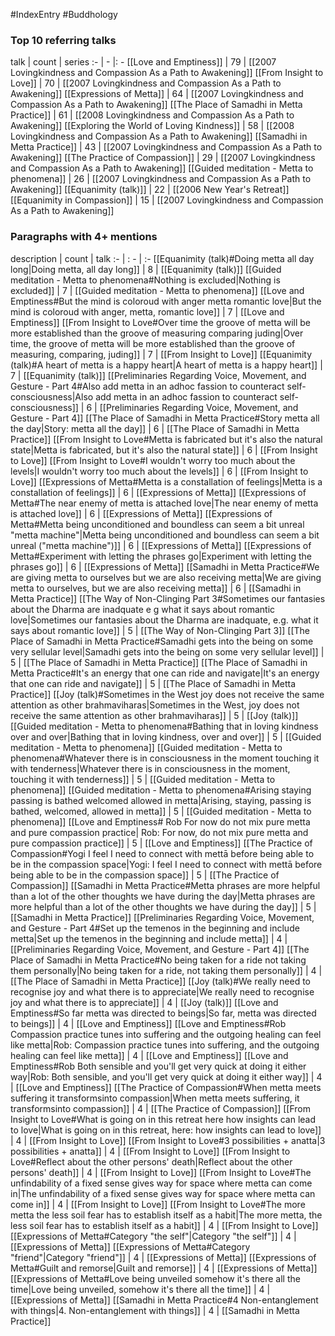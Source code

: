 #IndexEntry #Buddhology

### Top 10 referring talks
talk | count | series
:- | - |: -
[[Love and Emptiness]] | 79 | [[2007 Lovingkindness and Compassion As a Path to Awakening]]
[[From Insight to Love]] | 70 | [[2007 Lovingkindness and Compassion As a Path to Awakening]]
[[Expressions of Metta]] | 64 | [[2007 Lovingkindness and Compassion As a Path to Awakening]]
[[The Place of Samadhi in Metta Practice]] | 61 | [[2008 Lovingkindness and Compassion As a Path to Awakening]]
[[Exploring the World of Loving Kindness]] | 58 | [[2008 Lovingkindness and Compassion As a Path to Awakening]]
[[Samadhi in Metta Practice]] | 43 | [[2007 Lovingkindness and Compassion As a Path to Awakening]]
[[The Practice of Compassion]] | 29 | [[2007 Lovingkindness and Compassion As a Path to Awakening]]
[[Guided meditation - Metta to phenomena]] | 26 | [[2007 Lovingkindness and Compassion As a Path to Awakening]]
[[Equanimity (talk)]] | 22 | [[2006 New Year's Retreat]]
[[Equanimity in Compassion]] | 15 | [[2007 Lovingkindness and Compassion As a Path to Awakening]]

### Paragraphs with 4+ mentions
description | count | talk
:- | : - | :-
[[Equanimity (talk)#Doing metta all day long\|Doing metta, all day long]] | 8 | [[Equanimity (talk)]]
[[Guided meditation - Metta to phenomena#Nothing is excluded\|Nothing is excluded]] | 7 | [[Guided meditation - Metta to phenomena]]
[[Love and Emptiness#But the mind is coloroud with anger metta romantic love\|But the mind is coloroud with anger, metta, romantic love]] | 7 | [[Love and Emptiness]]
[[From Insight to Love#Over time the groove of metta will be more established than the groove of measuring comparing juding\|Over time, the groove of metta will be more established than the groove of measuring, comparing, juding]] | 7 | [[From Insight to Love]]
[[Equanimity (talk)#A heart of metta is a happy heart\|A heart of metta is a happy heart]] | 7 | [[Equanimity (talk)]]
[[Preliminaries Regarding Voice, Movement, and Gesture - Part 4#Also add metta in an adhoc fassion to counteract self-consciousness\|Also add metta in an adhoc fassion to counteract self-consciousness]] | 6 | [[Preliminaries Regarding Voice, Movement, and Gesture - Part 4]]
[[The Place of Samadhi in Metta Practice#Story metta all the day\|Story: metta all the day]] | 6 | [[The Place of Samadhi in Metta Practice]]
[[From Insight to Love#Metta is fabricated but it's also the natural state\|Metta is fabricated, but it's also the natural state]] | 6 | [[From Insight to Love]]
[[From Insight to Love#I wouldn't worry too much about the levels\|I wouldn't worry too much about the levels]] | 6 | [[From Insight to Love]]
[[Expressions of Metta#Metta is a constallation of feelings\|Metta is a constallation of feelings]] | 6 | [[Expressions of Metta]]
[[Expressions of Metta#The near enemy of metta is attached love\|The near enemy of metta is attached love]] | 6 | [[Expressions of Metta]]
[[Expressions of Metta#Metta being unconditioned and boundless can seem a bit unreal "metta machine"\|Metta being unconditioned and boundless can seem a bit unreal ("metta machine")]] | 6 | [[Expressions of Metta]]
[[Expressions of Metta#Experiment with letting the phrases go\|Experiment with letting the phrases go]] | 6 | [[Expressions of Metta]]
[[Samadhi in Metta Practice#We are giving metta to ourselves but we are also receiving metta\|We are giving metta to ourselves, but we are also receiving metta]] | 6 | [[Samadhi in Metta Practice]]
[[The Way of Non-Clinging Part 3#Sometimes our fantasies about the Dharma are inadquate e g what it says about romantic love\|Sometimes our fantasies about the Dharma are inadquate, e.g. what it says about romantic love]] | 5 | [[The Way of Non-Clinging Part 3]]
[[The Place of Samadhi in Metta Practice#Samadhi gets into the being on some very sellular level\|Samadhi gets into the being on some very sellular level]] | 5 | [[The Place of Samadhi in Metta Practice]]
[[The Place of Samadhi in Metta Practice#It's an energy that one can ride and navigate\|It's an energy that one can ride and navigate]] | 5 | [[The Place of Samadhi in Metta Practice]]
[[Joy (talk)#Sometimes in the West joy does not receive the same attention as other brahmaviharas\|Sometimes in the West, joy does not receive the same attention as other brahmaviharas]] | 5 | [[Joy (talk)]]
[[Guided meditation - Metta to phenomena#Bathing that in loving kindness over and over\|Bathing that in loving kindness, over and over]] | 5 | [[Guided meditation - Metta to phenomena]]
[[Guided meditation - Metta to phenomena#Whatever there is in consciousness in the moment touching it with tenderness\|Whatever there is in consciousness in the moment, touching it with tenderness]] | 5 | [[Guided meditation - Metta to phenomena]]
[[Guided meditation - Metta to phenomena#Arising staying passing is bathed welcomed allowed in metta\|Arising, staying, passing is bathed, welcomed, allowed in metta]] | 5 | [[Guided meditation - Metta to phenomena]]
[[Love and Emptiness# Rob For now do not mix pure metta and pure compassion practice\| Rob: For now, do not mix pure metta and pure compassion practice]] | 5 | [[Love and Emptiness]]
[[The Practice of Compassion#Yogi I feel I need to connect with mettā before being able to be in the compassion space\|Yogi: I feel I need to connect with mettā before being able to be in the compassion space]] | 5 | [[The Practice of Compassion]]
[[Samadhi in Metta Practice#Metta phrases are more helpful than a lot of the other thoughts we have during the day\|Metta phrases are more helpful than a lot of the other thoughts we have during the day]] | 5 | [[Samadhi in Metta Practice]]
[[Preliminaries Regarding Voice, Movement, and Gesture - Part 4#Set up the temenos in the beginning and include metta\|Set up the temenos in the beginning and include metta]] | 4 | [[Preliminaries Regarding Voice, Movement, and Gesture - Part 4]]
[[The Place of Samadhi in Metta Practice#No being taken for a ride not taking them personally\|No being taken for a ride, not taking them personally]] | 4 | [[The Place of Samadhi in Metta Practice]]
[[Joy (talk)#We really need to recognise joy and what there is to appreciate\|We really need to recognise joy and what there is to appreciate]] | 4 | [[Joy (talk)]]
[[Love and Emptiness#So far metta was directed to beings\|So far, metta was directed to beings]] | 4 | [[Love and Emptiness]]
[[Love and Emptiness#Rob Compassion practice tunes into suffering and the outgoing healing can feel like metta\|Rob: Compassion practice tunes into suffering, and the outgoing healing can feel like metta]] | 4 | [[Love and Emptiness]]
[[Love and Emptiness#Rob Both sensible and you'll get very quick at doing it either way\|Rob: Both sensible, and you'll get very quick at doing it either way]] | 4 | [[Love and Emptiness]]
[[The Practice of Compassion#When metta meets suffering it transformsinto compassion\|When metta meets suffering, it transformsinto compassion]] | 4 | [[The Practice of Compassion]]
[[From Insight to Love#What is going on in this retreat here how insights can lead to love\|What is going on in this retreat, here: how insights can lead to love]] | 4 | [[From Insight to Love]]
[[From Insight to Love#3 possibilities + anatta\|3 possibilities + anatta]] | 4 | [[From Insight to Love]]
[[From Insight to Love#Reflect about the other persons' death\|Reflect about the other persons' death]] | 4 | [[From Insight to Love]]
[[From Insight to Love#The unfindability of a fixed sense gives way for space where metta can come in\|The unfindability of a fixed sense gives way for space where metta can come in]] | 4 | [[From Insight to Love]]
[[From Insight to Love#The more metta the less soil fear has to establish itself as a habit\|The more metta, the less soil fear has to establish itself as a habit]] | 4 | [[From Insight to Love]]
[[Expressions of Metta#Category "the self"\|Category "the self"]] | 4 | [[Expressions of Metta]]
[[Expressions of Metta#Category "friend"\|Category "friend"]] | 4 | [[Expressions of Metta]]
[[Expressions of Metta#Guilt and remorse\|Guilt and remorse]] | 4 | [[Expressions of Metta]]
[[Expressions of Metta#Love being unveiled somehow it's there all the time\|Love being unveiled, somehow it's there all the time]] | 4 | [[Expressions of Metta]]
[[Samadhi in Metta Practice#4 Non-entanglement with things\|4. Non-entanglement with things]] | 4 | [[Samadhi in Metta Practice]]

